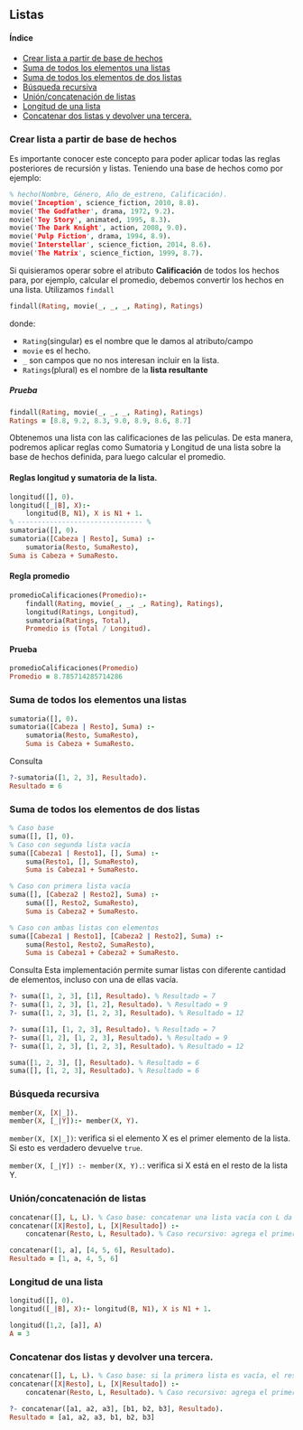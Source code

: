 ## Listas
#### Índice
- [Crear lista a partir de base de hechos](#crear-lista-a-partir-de-base-de-hechos)
- [Suma de todos los elementos una listas](#suma-de-todos-los-elementos-una-listas)
- [Suma de todos los elementos de dos listas](#suma-de-todos-los-elementos-de-dos-listas)
- [Búsqueda recursiva](#búsqueda-recursiva)
- [Unión/concatenación de listas](#uniónconcatenación-de-listas)
- [Longitud de una lista](#longitud-de-una-lista)
- [Concatenar dos listas y devolver una tercera.](#concatenar-dos-listas-y-devolver-una-tercera)

### Crear lista a partir de base de hechos
Es importante conocer este concepto para poder aplicar todas las reglas posteriores de recursión y listas.
Teniendo una base de hechos como por ejemplo:
```prolog
% hecho(Nombre, Género, Año_de_estreno, Calificación).
movie('Inception', science_fiction, 2010, 8.8).
movie('The Godfather', drama, 1972, 9.2).
movie('Toy Story', animated, 1995, 8.3).
movie('The Dark Knight', action, 2008, 9.0).
movie('Pulp Fiction', drama, 1994, 8.9).
movie('Interstellar', science_fiction, 2014, 8.6).
movie('The Matrix', science_fiction, 1999, 8.7).
``` 
Si quisieramos operar sobre el atributo __Calificación__ de todos los hechos para, por ejemplo, calcular el promedio, debemos convertir los hechos en una lista. 
Utilizamos `findall`
```prolog
findall(Rating, movie(_, _, _, Rating), Ratings)
```
donde:
- `Rating`(singular) es el nombre que le damos al atributo/campo
- `movie` es el hecho.
- `_` son campos que no nos interesan incluir en la lista.
-  `Ratings`(plural) es el nombre de la __lista resultante__

##### Prueba
```prolog
findall(Rating, movie(_, _, _, Rating), Ratings)
Ratings = [8.8, 9.2, 8.3, 9.0, 8.9, 8.6, 8.7]
```
Obtenemos una lista con las calificaciones de las peliculas.
De esta manera, podremos aplicar reglas como Sumatoria y Longitud de una lista sobre la base de hechos definida, para luego calcular el promedio.

#### Reglas longitud y sumatoria de la lista. 
```prolog
longitud([], 0). 
longitud([_|B], X):- 
    longitud(B, N1), X is N1 + 1.
% ------------------------------- %
sumatoria([], 0).    
sumatoria([Cabeza | Resto], Suma) :-   
    sumatoria(Resto, SumaResto),  
Suma is Cabeza + SumaResto. 
```
#### Regla promedio
```prolog
promedioCalificaciones(Promedio):-
    findall(Rating, movie(_, _, _, Rating), Ratings),
    longitud(Ratings, Longitud),
    sumatoria(Ratings, Total),
    Promedio is (Total / Longitud).
```
#### Prueba
```prolog
promedioCalificaciones(Promedio)
Promedio = 8.785714285714286
```
### Suma de todos los elementos una listas
```prolog
sumatoria([], 0).   
sumatoria([Cabeza | Resto], Suma) :-
    sumatoria(Resto, SumaResto),
    Suma is Cabeza + SumaResto.
```
Consulta
```prolog
?-sumatoria([1, 2, 3], Resultado).
Resultado = 6
```
### Suma de todos los elementos de dos listas
```prolog
% Caso base
suma([], [], 0).   
% Caso con segunda lista vacía
suma([Cabeza1 | Resto1], [], Suma) :-  
    suma(Resto1, [], SumaResto), 
    Suma is Cabeza1 + SumaResto.

% Caso con primera lista vacía
suma([], [Cabeza2 | Resto2], Suma) :-  
    suma([], Resto2, SumaResto), 
    Suma is Cabeza2 + SumaResto.

% Caso con ambas listas con elementos
suma([Cabeza1 | Resto1], [Cabeza2 | Resto2], Suma) :-  
    suma(Resto1, Resto2, SumaResto), 
    Suma is Cabeza1 + Cabeza2 + SumaResto.
```
Consulta
Esta implementación permite sumar listas con diferente cantidad de elementos, incluso con una de ellas vacía.
```prolog
?- suma([1, 2, 3], [1], Resultado). % Resultado = 7
?- suma([1, 2, 3], [1, 2], Resultado). % Resultado = 9
?- suma([1, 2, 3], [1, 2, 3], Resultado). % Resultado = 12

?- suma([1], [1, 2, 3], Resultado). % Resultado = 7
?- suma([1, 2], [1, 2, 3], Resultado). % Resultado = 9
?- suma([1, 2, 3], [1, 2, 3], Resultado). % Resultado = 12

suma([1, 2, 3], [], Resultado). % Resultado = 6
suma([], [1, 2, 3], Resultado). % Resultado = 6


```
### Búsqueda recursiva
```prolog
member(X, [X|_]).
member(X, [_|Y]):- member(X, Y).
```
`member(X, [X|_])`: verifica si el elemento X es el primer elemento de la lista. Si esto es verdadero devuelve `true`.

`member(X, [_|Y]) :- member(X, Y).`: verifica si X está en el resto de la lista Y.

### Unión/concatenación de listas 

```prolog
concatenar([], L, L). % Caso base: concatenar una lista vacía con L da como resultado L.
concatenar([X|Resto], L, [X|Resultado]) :- 
    concatenar(Resto, L, Resultado). % Caso recursivo: agrega el primer elemento de la primera lista a Resultado y llama recursivamente.
```

```prolog
concatenar([1, a], [4, 5, 6], Resultado).
Resultado = [1, a, 4, 5, 6]
```

### Longitud de una lista

```prolog
longitud([], 0).
longitud([_|B], X):- longitud(B, N1), X is N1 + 1.
```
```prolog
longitud([1,2, [a]], A)
A = 3
```
### Concatenar dos listas y devolver una tercera.
```prolog
concatenar([], L, L). % Caso base: si la primera lista es vacía, el resultado es la segunda lista.
concatenar([X|Resto], L, [X|Resultado]) :-
    concatenar(Resto, L, Resultado). % Caso recursivo: agrega el primer elemento de la primera lista a Resultado y llama recursivamente.
```
```prolog
?- concatenar([a1, a2, a3], [b1, b2, b3], Resultado).
Resultado = [a1, a2, a3, b1, b2, b3]
```